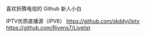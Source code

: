 喜欢折腾电视的 Github 新人小白

IPTV优质直播源（IPV6）
https://github.com/skddyj/iptv
https://github.com/Rivens7/Livelist
